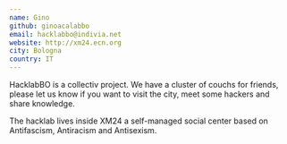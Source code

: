```yaml
---
name: Gino
github: ginoacalabbo
email: hacklabbo@indivia.net
website: http://xm24.ecn.org
city: Bologna
country: IT
---
```


HacklabBO is a collectiv project. 
We have a cluster of couchs for friends, please let us know if you want to visit the city, meet some hackers and share knowledge.

The hacklab lives inside XM24 a self-managed social center based on Antifascism, Antiracism and Antisexism. 

